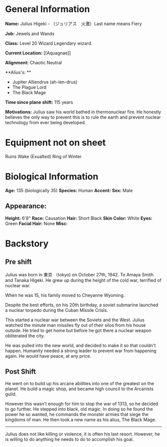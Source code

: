 # General Information
**Name:** Julius Higeki - （ジュリアス　火激）Last name means Fiery

**Job:** Jewels and Wands

**Class:** Level 20 Wizard Legendary wizard.

**Current Location:** [[Aquagnae]]

**Alignment:** Chaotic Neutral

**Alius's: **
- Jupiter Alliendrus (ah-len-drus)
- The Plague Lord
- The Black Mage

**Time since plane shift:** 115 years

**Motivations:** Julius saw his world bathed in thermonuclear fire. He honestly believes the only way to prevent this is to rule the earth and prevent nuclear technology from ever being developed.



# Equipment not on sheet
Ruins Wake (Exualted)
Ring of Winter

# Biological Information
**Age:** 135 (biologically 35)
**Species:** Human
**Accent:**
**Sex:** Male

## Appearance:
**Height:** 6'8"
**Race:** Causation
**Hair:** Short Black
**Skin Color:** White
**Eyes:** Green
**Facial Hair:** None
**Misc:** 


# Backstory
## Pre shift
Julius was born in 東京 （tokyo) on October 27th, 1942.  To Amaya Smith and Tanaka Higeki. He grew up during the height of the cold war, terrified of nuclear war.

When he was 15, his family moved to Cheyanne Wyoming.

Despite the best efforts, on his 20th birthday, a soviet submarine launched a nuclear torpedo during the Cuban Missile Crisis. 

This started a nuclear war between the Soviets and the West. Julius watched the minute man missiles fly out of their silos from his house outside. He tried to get home but before he got there a nuclear weapon obliterated the city. 


He was pulled into the new world, and decided to make it so that couldn't happen. Humanity needed a strong leader to prevent war from happening again. He would have peace, at any price.

## Post Shift
He went on to build up his arcane abilities into one of the greatest on the planet. He build a magic shop, and became high council to the Arcanists guild.

However this wasn't enough for him to stop the war of 1313, so he decided to go further. He stepped into black, old magic. In doing so he found the power he so wanted, he commands the monster armies that siege the kingdoms of man. He then took a new name as his alius, The Black Mage. 

---

Julius does not like killing or violence, it is often his last resort. However, he is willing to do anything he needs to do to accomplish his goal.




 

			

